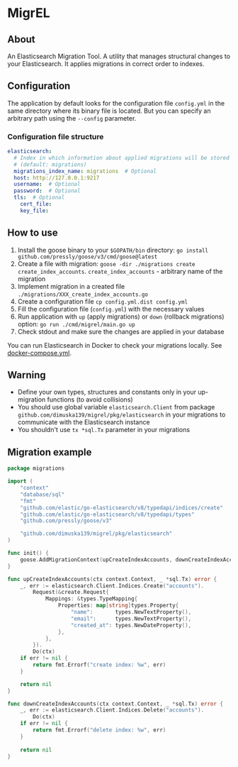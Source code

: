 # MigrEL

## About
An Elasticsearch Migration Tool.
A utility that manages structural changes to your Elasticsearch.
It applies migrations in correct order to indexes.

## Configuration
The application by default looks for the configuration file `config.yml` in the same directory
where its binary file is located. But you can specify an arbitrary
path using the `--config` parameter.
### Configuration file structure
```yaml
elasticsearch:
  # Index in which information about applied migrations will be stored
  # (default: migrations)
  migrations_index_name: migrations  # Optional
  host: http://127.0.0.1:9217
  username:  # Optional
  password:  # Optional
  tls:  # Optional
    cert_file:
    key_file:
```

## How to use
1. Install the goose binary to your `$GOPATH/bin` directory: `go install github.com/pressly/goose/v3/cmd/goose@latest`
2. Create a file with migration: `goose -dir ./migrations create create_index_accounts`.
`create_index_accounts` - arbitrary name of the migration
3. Implement migration in a created file `./migrations/XXX_create_index_accounts.go`
4. Create a configuration file `cp config.yml.dist config.yml`
5. Fill the configuration file (`config.yml`) with the necessary values
6. Run application with `up` (apply migrations) or `down` (rollback migrations) option: `go run ./cmd/migrel/main.go up`
7. Check stdout and make sure the changes are applied in your database

You can run Elasticsearch in Docker to check your migrations locally.
See [docker-compose.yml](docker-compose.yml).

## Warning
* Define your own types, structures and constants only
in your up-migration functions (to avoid collisions)
* You should use global variable `elasticsearch.Client`
from package `github.com/dimuska139/migrel/pkg/elasticsearch` in your migrations to communicate
with the Elasticsearch instance
* You shouldn't use `tx *sql.Tx` parameter in your migrations

## Migration example
```go
package migrations

import (
	"context"
	"database/sql"
	"fmt"
	"github.com/elastic/go-elasticsearch/v8/typedapi/indices/create"
	"github.com/elastic/go-elasticsearch/v8/typedapi/types"
	"github.com/pressly/goose/v3"

	"github.com/dimuska139/migrel/pkg/elasticsearch"
)

func init() {
	goose.AddMigrationContext(upCreateIndexAccounts, downCreateIndexAccounts)
}

func upCreateIndexAccounts(ctx context.Context, _ *sql.Tx) error {
	_, err := elasticsearch.Client.Indices.Create("accounts").
		Request(&create.Request{
			Mappings: &types.TypeMapping{
				Properties: map[string]types.Property{
					"name":       types.NewTextProperty(),
					"email":      types.NewTextProperty(),
					"created_at": types.NewDateProperty(),
				},
			},
		}).
		Do(ctx)
	if err != nil {
		return fmt.Errorf("create index: %w", err)
	}

	return nil
}

func downCreateIndexAccounts(ctx context.Context, _ *sql.Tx) error {
	_, err := elasticsearch.Client.Indices.Delete("accounts").
		Do(ctx)
	if err != nil {
		return fmt.Errorf("delete index: %w", err)
	}
	
	return nil
}

```